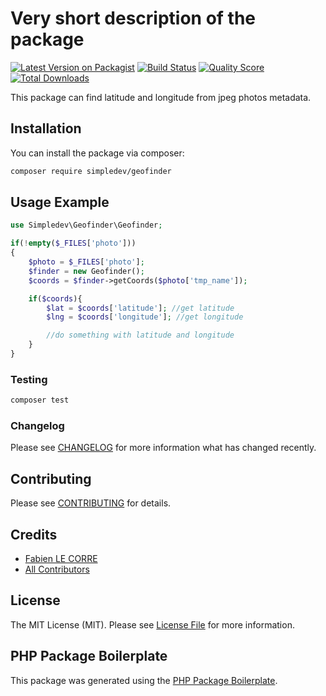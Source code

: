 # Very short description of the package

[![Latest Version on Packagist](https://img.shields.io/packagist/v/simpledev/geofinder.svg?style=flat-square)](https://packagist.org/packages/simpledev/geofinder)
[![Build Status](https://img.shields.io/travis/simpledev/geofinder/master.svg?style=flat-square)](https://travis-ci.org/simpledev/geofinder)
[![Quality Score](https://img.shields.io/scrutinizer/g/simpledev/geofinder.svg?style=flat-square)](https://scrutinizer-ci.com/g/simpledev/geofinder)
[![Total Downloads](https://img.shields.io/packagist/dt/simpledev/geofinder.svg?style=flat-square)](https://packagist.org/packages/simpledev/geofinder)

This package can find latitude and longitude from jpeg photos metadata.

## Installation

You can install the package via composer:

```bash
composer require simpledev/geofinder
```

## Usage Example

``` php
use Simpledev\Geofinder\Geofinder;

if(!empty($_FILES['photo']))
{
	$photo = $_FILES['photo'];
	$finder = new Geofinder();
	$coords = $finder->getCoords($photo['tmp_name']);

	if($coords){
		$lat = $coords['latitude']; //get latitude
		$lng = $coords['longitude']; //get longitude

		//do something with latitude and longitude
	}
}
```

### Testing

``` bash
composer test
```

### Changelog

Please see [CHANGELOG](CHANGELOG.md) for more information what has changed recently.

## Contributing

Please see [CONTRIBUTING](CONTRIBUTING.md) for details.

## Credits

- [Fabien LE CORRE](https://github.com/simpledev)
- [All Contributors](../../contributors)

## License

The MIT License (MIT). Please see [License File](LICENSE.md) for more information.

## PHP Package Boilerplate

This package was generated using the [PHP Package Boilerplate](https://laravelpackageboilerplate.com).